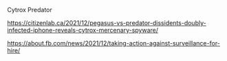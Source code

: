 Cytrox Predator

https://citizenlab.ca/2021/12/pegasus-vs-predator-dissidents-doubly-infected-iphone-reveals-cytrox-mercenary-spyware/

https://about.fb.com/news/2021/12/taking-action-against-surveillance-for-hire/
